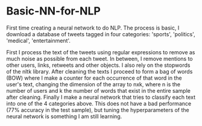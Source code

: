 # Basic-NN-for-NLP
First time creating a neural network to do NLP. The process is basic, I download a database of tweets tagged in four categories: 'sports', 'politics', 'medical', 'entertainment'.   

First I process the text of the tweets using regular expressions to remove as much noise as possible from each tweet. In between, I remove mentions to other users, links, retweets and other objects. I also rely on the stopwords of the nltk library.  After cleaning the texts I proceed to form a bag of words (BOW) where I make a counter for each occurrence of that word in the user's text, changing the dimension of the array to nxk, where n is the number of users and k the number of words that exist in the entire sample after cleaning.  Finally I make a neural network that tries to classify each text into one of the 4 categories above. This does not have a bad performance (77% accuracy in the test sample), but tuning the hyperparameters of the neural network is something I am still learning.
